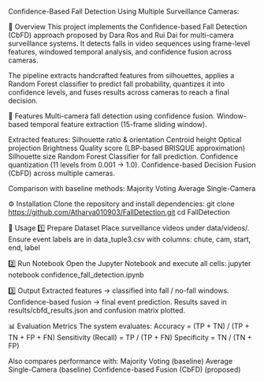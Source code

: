 Confidence-Based Fall Detection Using Multiple Surveillance Cameras:

📌 Overview
This project implements the Confidence-based Fall Detection (CbFD) approach proposed by Dara Ros and Rui Dai for multi-camera surveillance systems.
It detects falls in video sequences using frame-level features, windowed temporal analysis, and confidence fusion across cameras.

The pipeline extracts handcrafted features from silhouettes, applies a Random Forest classifier to predict fall probability, quantizes it into confidence levels, and fuses results across cameras to reach a final decision.

🚀 Features
Multi-camera fall detection using confidence fusion.
Window-based temporal feature extraction (15-frame sliding window).

Extracted features:
Silhouette ratio & orientation
Centroid height
Optical projection
Brightness
Quality score (LBP-based BRISQUE approximation)
Silhouette size
Random Forest Classifier for fall prediction.
Confidence quantization (11 levels from 0.001 → 1.0).
Confidence-based Decision Fusion (CbFD) across multiple cameras.

Comparison with baseline methods:
Majority Voting
Average Single-Camera

⚙️ Installation
Clone the repository and install dependencies:
git clone https://github.com/Atharva010903/FallDetection.git
cd FallDetection


📝 Usage
1️⃣ Prepare Dataset
Place surveillance videos under data/videos/.
Ensure event labels are in data_tuple3.csv with columns:
chute, cam, start, end, label

2️⃣ Run Notebook
Open the Jupyter Notebook and execute all cells:
jupyter notebook confidence_fall_detection.ipynb

3️⃣ Output
Extracted features → classified into fall / no-fall windows.
Confidence-based fusion → final event prediction.
Results saved in results/cbfd_results.json and confusion matrix plotted.


📊 Evaluation Metrics
The system evaluates:
Accuracy = (TP + TN) / (TP + TN + FP + FN)
Sensitivity (Recall) = TP / (TP + FN)
Specificity = TN / (TN + FP)

Also compares performance with:
Majority Voting (baseline)
Average Single-Camera (baseline)
Confidence-based Fusion (CbFD) (proposed)
